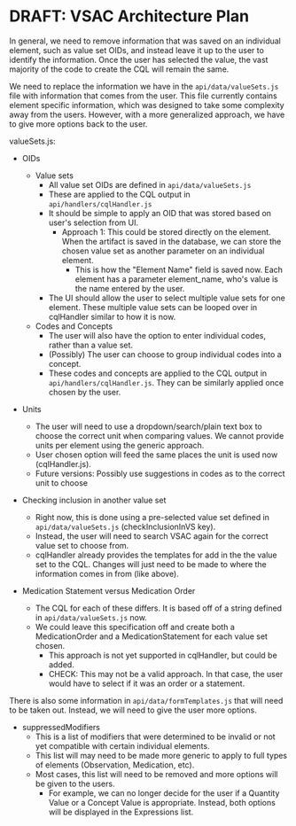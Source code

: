 # DRAFT: VSAC Architecture Plan

In general, we need to remove information that was saved on an individual element, such as value set OIDs, and instead leave it up to the user to identify the information. Once the user has selected the value, the vast majority of the code to create the CQL will remain the same.

We need to replace the information we have in the `api/data/valueSets.js` file with information that comes from the user.
This file currently contains element specific information, which was designed to take some complexity away from the users.
However, with a more generalized approach, we have to give more options back to the user.

valueSets.js:

- OIDs
  - Value sets
    - All value set OIDs are defined in `api/data/valueSets.js`
    - These are applied to the CQL output in `api/handlers/cqlHandler.js`
    - It should be simple to apply an OID that was stored based on user's selection from UI.
      - Approach 1: This could be stored directly on the element. When the artifact is saved in the database, we can store the chosen value set as another parameter on an individual element.
        - This is how the "Element Name" field is saved now. Each element has a parameter element_name, who's value is the name entered by the user.
    - The UI should allow the user to select multiple value sets for one element. These multiple value sets can be looped over in cqlHandler similar to how it is now.
  - Codes and Concepts
    - The user will also have the option to enter individual codes, rather than a value set.
    - (Possibly) The user can choose to group individual codes into a concept.
    - These codes and concepts are applied to the CQL output in `api/handlers/cqlHandler.js`. They can be similarly applied once chosen by the user.


- Units
  - The user will need to use a dropdown/search/plain text box to choose the correct unit when comparing values. We cannot provide units per element using the generic approach.
  - User chosen option will feed the same places the unit is used now (cqlHandler.js).
  - Future versions: Possibly use suggestions in codes as to the correct unit to choose


- Checking inclusion in another value set
  - Right now, this is done using a pre-selected value set defined in `api/data/valueSets.js` (checkInclusionInVS key).
  - Instead, the user will need to search VSAC again for the correct value set to choose from.
  - cqlHandler already provides the templates for add in the the value set to the CQL. Changes will just need to be made to where the information comes in from (like above).


- Medication Statement versus Medication Order
  - The CQL for each of these differs. It is based off of a string defined in `api/data/valueSets.js` now.
  - We could leave this specification off and create both a MedicationOrder and a MedicationStatement for each value set chosen.
    - This approach is not yet supported in cqlHandler, but could be added.
    - CHECK: This may not be a valid approach. In that case, the user would have to select if it was an order or a statement.


There is also some information in `api/data/formTemplates.js` that will need to be taken out. Instead, we will need to give the user more options.

- suppressedModifiers
  - This is a list of modifiers that were determined to be invalid or not yet compatible with certain individual elements.
  - This list will may need to be made more generic to apply to full types of elements (Observation, Medication, etc).
  - Most cases, this list will need to be removed and more options will be given to the users. 
    - For example, we can no longer decide for the user if a Quantity Value or a Concept Value is appropriate. Instead, both options will be displayed in the Expressions list.

